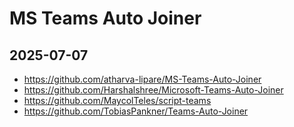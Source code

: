 # MS Teams Auto Joiner

## 2025-07-07

- https://github.com/atharva-lipare/MS-Teams-Auto-Joiner
- https://github.com/Harshalshree/Microsoft-Teams-Auto-Joiner
- https://github.com/MaycolTeles/script-teams
- https://github.com/TobiasPankner/Teams-Auto-Joiner
